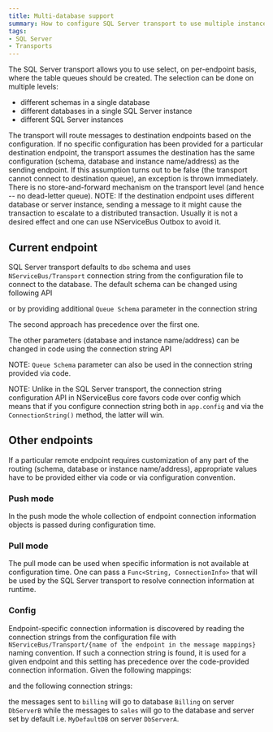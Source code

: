 ```yaml
---
title: Multi-database support
summary: How to configure SQL Server transport to use multiple instances of the database and route messages between them.
tags:
- SQL Server
- Transports
---
```


The SQL Server transport allows you to use select, on per-endpoint basis, where the table queues should be created. The selection can be done on multiple levels:
 * different schemas in a single database
 * different databases in a single SQL Server instance
 * different SQL Server instances

The transport will route messages to destination endpoints based on the configuration. If no specific configuration has been provided for a particular destination endpoint, the transport assumes the destination has the same configuration (schema, database and instance name/address) as the sending endpoint. If this assumption turns out to be false (the transport cannot connect to destination queue), an exception is thrown immediately. There is no store-and-forward mechanism on the transport level (and hence -- no dead-letter queue). 
NOTE: If the destination endpoint uses different database or server instance, sending a message to it might cause the transaction to escalate to a distributed transaction. Usually it is not a desired effect and one can use NServiceBus Outbox to avoid it.

## Current endpoint

SQL Server transport defaults to `dbo` schema and uses `NServiceBus/Transport` connection string from the configuration file to connect to the database. The default schema can be changed using following API

<!-- import sqlserver-multidb-current-endpoint-schema -->

or by providing additional `Queue Schema` parameter in the connection string

<!-- import sqlserver-multidb-current-endpoint-schema-config -->

The second approach has precedence over the first one.

The other parameters (database and instance name/address) can be changed in code using the connection string API

<!-- import sqlserver-multidb-current-endpoint-connection-string -->

NOTE: `Queue Schema` parameter can also be used in the connection string provided via code.

NOTE: Unlike in the SQL Server transport, the connection string configuration API in NServiceBus core favors code over config which means that if you configure connection string both in `app.config` and via the `ConnectionString()` method, the latter will win.

## Other endpoints

If a particular remote endpoint requires customization of any part of the routing (schema, database or instance name/address), appropriate values have to be provided either via code or via configuration convention.

### Push mode

In the push mode the whole collection of endpoint connection information objects is passed during configuration time.

<!-- import sqlserver-multidb-other-endpoint-connection-push -->

### Pull mode

The pull mode can be used when specific information is not available at configuration time. One can pass a `Func<String, ConnectionInfo>` that will be used by the SQL Server transport to resolve connection information at runtime.

<!-- import sqlserver-multidb-other-endpoint-connection-pull --> 

### Config

Endpoint-specific connection information is discovered by reading the connection strings from the configuration file with `NServiceBus/Transport/{name of the endpoint in the message mappings}` naming convention. If such a connection string is found, it is used for a given endpoint and this setting has precedence over the code-provided connection information.
Given the following mappings:

<!-- import sqlserver-multidb-messagemapping -->

and the following connection strings:
 
<!-- import sqlserver-multidb-connectionstrings -->

the messages sent to `billing` will go to database `Billing` on server `DbServerB` while the messages to `sales` will go to the database and server set by default i.e. `MyDefaultDB` on server `DbServerA`.
